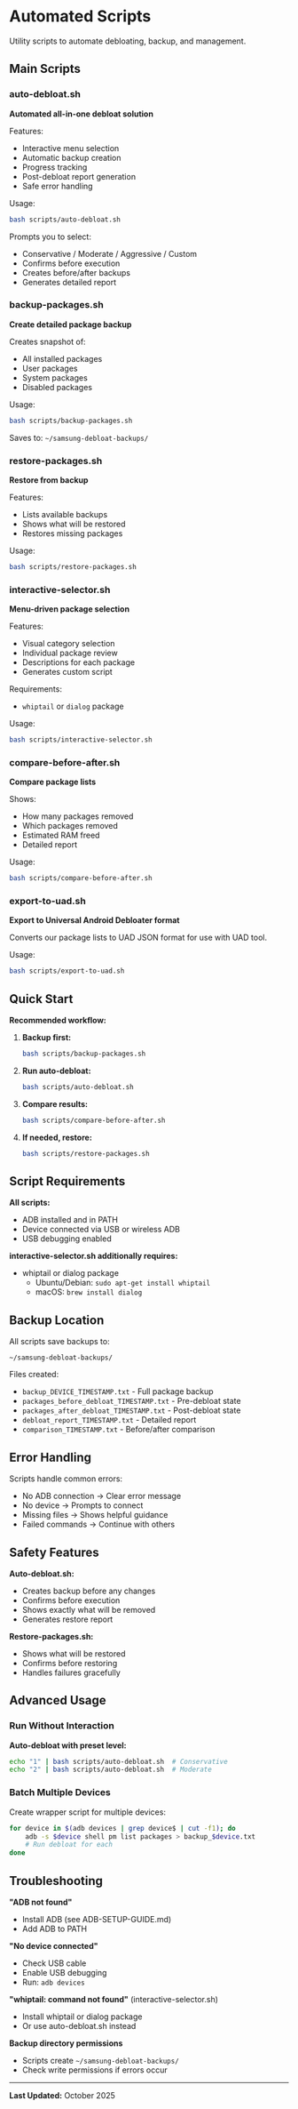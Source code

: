 # Automated Scripts

Utility scripts to automate debloating, backup, and management.

## Main Scripts

### auto-debloat.sh
**Automated all-in-one debloat solution**

Features:
- Interactive menu selection
- Automatic backup creation
- Progress tracking
- Post-debloat report generation
- Safe error handling

Usage:
```bash
bash scripts/auto-debloat.sh
```

Prompts you to select:
- Conservative / Moderate / Aggressive / Custom
- Confirms before execution
- Creates before/after backups
- Generates detailed report

### backup-packages.sh
**Create detailed package backup**

Creates snapshot of:
- All installed packages
- User packages
- System packages
- Disabled packages

Usage:
```bash
bash scripts/backup-packages.sh
```

Saves to: `~/samsung-debloat-backups/`

### restore-packages.sh
**Restore from backup**

Features:
- Lists available backups
- Shows what will be restored
- Restores missing packages

Usage:
```bash
bash scripts/restore-packages.sh
```

### interactive-selector.sh
**Menu-driven package selection**

Features:
- Visual category selection
- Individual package review
- Descriptions for each package
- Generates custom script

Requirements:
- `whiptail` or `dialog` package

Usage:
```bash
bash scripts/interactive-selector.sh
```

### compare-before-after.sh
**Compare package lists**

Shows:
- How many packages removed
- Which packages removed
- Estimated RAM freed
- Detailed report

Usage:
```bash
bash scripts/compare-before-after.sh
```

### export-to-uad.sh
**Export to Universal Android Debloater format**

Converts our package lists to UAD JSON format for use with UAD tool.

Usage:
```bash
bash scripts/export-to-uad.sh
```

## Quick Start

**Recommended workflow:**

1. **Backup first:**
   ```bash
   bash scripts/backup-packages.sh
   ```

2. **Run auto-debloat:**
   ```bash
   bash scripts/auto-debloat.sh
   ```

3. **Compare results:**
   ```bash
   bash scripts/compare-before-after.sh
   ```

4. **If needed, restore:**
   ```bash
   bash scripts/restore-packages.sh
   ```

## Script Requirements

**All scripts:**
- ADB installed and in PATH
- Device connected via USB or wireless ADB
- USB debugging enabled

**interactive-selector.sh additionally requires:**
- whiptail or dialog package
  - Ubuntu/Debian: `sudo apt-get install whiptail`
  - macOS: `brew install dialog`

## Backup Location

All scripts save backups to:
```
~/samsung-debloat-backups/
```

Files created:
- `backup_DEVICE_TIMESTAMP.txt` - Full package backup
- `packages_before_debloat_TIMESTAMP.txt` - Pre-debloat state
- `packages_after_debloat_TIMESTAMP.txt` - Post-debloat state
- `debloat_report_TIMESTAMP.txt` - Detailed report
- `comparison_TIMESTAMP.txt` - Before/after comparison

## Error Handling

Scripts handle common errors:
- No ADB connection → Clear error message
- No device → Prompts to connect
- Missing files → Shows helpful guidance
- Failed commands → Continue with others

## Safety Features

**Auto-debloat.sh:**
- Creates backup before any changes
- Confirms before execution
- Shows exactly what will be removed
- Generates restore report

**Restore-packages.sh:**
- Shows what will be restored
- Confirms before restoring
- Handles failures gracefully

## Advanced Usage

### Run Without Interaction

**Auto-debloat with preset level:**
```bash
echo "1" | bash scripts/auto-debloat.sh  # Conservative
echo "2" | bash scripts/auto-debloat.sh  # Moderate
```

### Batch Multiple Devices

Create wrapper script for multiple devices:
```bash
for device in $(adb devices | grep device$ | cut -f1); do
    adb -s $device shell pm list packages > backup_$device.txt
    # Run debloat for each
done
```

## Troubleshooting

**"ADB not found"**
- Install ADB (see ADB-SETUP-GUIDE.md)
- Add ADB to PATH

**"No device connected"**
- Check USB cable
- Enable USB debugging
- Run: `adb devices`

**"whiptail: command not found"** (interactive-selector.sh)
- Install whiptail or dialog package
- Or use auto-debloat.sh instead

**Backup directory permissions**
- Scripts create `~/samsung-debloat-backups/`
- Check write permissions if errors occur

---

**Last Updated:** October 2025
